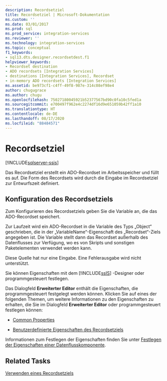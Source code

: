 ```yaml
---
description: Recordsetziel
title: Recordsetziel | Microsoft-Dokumentation
ms.custom: ''
ms.date: 03/01/2017
ms.prod: sql
ms.prod_service: integration-services
ms.reviewer: ''
ms.technology: integration-services
ms.topic: conceptual
f1_keywords:
- sql13.dts.designer.recordsetdest.f1
helpviewer_keywords:
- Recordset destination
- ADO recordsets [Integration Services]
- destinations [Integration Services], Recordset
- in-memory ADO recordsets [Integration Services]
ms.assetid: be973cf1-c4ff-49f8-987e-314c08ef98e4
author: chugugrace
ms.author: chugu
ms.openlocfilehash: 75027180045921b52377567bd90c0fa10c5fed1a
ms.sourcegitcommit: e700497f962e4c2274df16d9e651059b42ff1a10
ms.translationtype: HT
ms.contentlocale: de-DE
ms.lasthandoff: 08/17/2020
ms.locfileid: "88484571"
---
```

# <a name="recordset-destination"></a>Recordsetziel

[!INCLUDE[sqlserver-ssis](../../includes/applies-to-version/sqlserver-ssis.md)]


  Das Recordsetziel erstellt ein ADO-Recordset im Arbeitsspeicher und füllt es auf. Die Form des Recordsets wird durch die Eingabe im Recordsetziel zur Entwurfszeit definiert.  
  
## <a name="configuration-of-the-recordset-destination"></a>Konfiguration des Recordsetziels  
 Zum Konfigurieren des Recordsetziels geben Sie die Variable an, die das ADO-Recordset speichert.  
  
 Zur Laufzeit wird ein ADO-Recordset in die Variable des Typs „Object“ geschrieben, die in der „VariableName“-Eigenschaft des „Recordset“-Ziels angegeben ist. Die Variable stellt dann das Recordset außerhalb des Datenflusses zur Verfügung, wo es von Skripts und sonstigen Paketelementen verwendet werden kann.  
  
 Diese Quelle hat nur eine Eingabe. Eine Fehlerausgabe wird nicht unterstützt.  
  
 Sie können Eigenschaften mit dem [!INCLUDE[ssIS](../../includes/ssis-md.md)] -Designer oder programmgesteuert festlegen.  
  
 Das Dialogfeld **Erweiterter Editor** enthält die Eigenschaften, die programmgesteuert festgelegt werden können. Klicken Sie auf eines der folgenden Themen, um weitere Informationen zu den Eigenschaften zu erhalten, die Sie im Dialogfeld **Erweiterter Editor** oder programmgesteuert festlegen können:  
  
-   [Common Properties](https://msdn.microsoft.com/library/51973502-5cc6-4125-9fce-e60fa1b7b796)  
  
-   [Benutzerdefinierte Eigenschaften des Recordsetziels](../../integration-services/data-flow/recordset-destination-custom-properties.md)  
  
 Informationen zum Festlegen der Eigenschaften finden Sie unter [Festlegen der Eigenschaften einer Datenflusskomponente](../../integration-services/data-flow/set-the-properties-of-a-data-flow-component.md).  
  
## <a name="related-tasks"></a>Related Tasks  
 [Verwenden eines Recordsetziels](../../integration-services/data-flow/use-a-recordset-destination.md)  
  
  
